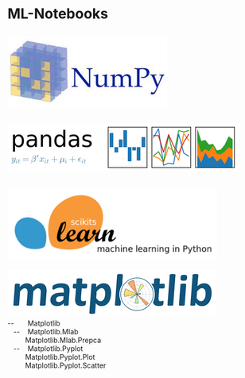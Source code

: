 # ML-Notebooks  
[![Image Alt Text](images/NumPy.png)](numpy)  
-------------------------------------------------------------------------------------------  
[![Image Alt Text](images/Pandas.png)](pandas)  
-------------------------------------------------------------------------------------------  
[![Image Alt Text](images/scikit-learn.png)](scikit-learn)  
-------------------------------------------------------------------------------------------  
[![Image Alt Text](images/Matplotlib.png)](matplotlib)  
--&nbsp;&nbsp;&nbsp;&nbsp;&nbsp;&nbsp;&nbsp;Matplotlib  
&nbsp;&nbsp;&nbsp;--&nbsp;&nbsp;&nbsp;&nbsp;Matplotlib.Mlab  
&nbsp;&nbsp;&nbsp;&nbsp;&nbsp;&nbsp;&nbsp;&nbsp;&nbsp;Matplotlib.Mlab.Prepca  
&nbsp;&nbsp;&nbsp;--&nbsp;&nbsp;&nbsp;&nbsp;Matplotlib.Pyplot  
&nbsp;&nbsp;&nbsp;&nbsp;&nbsp;&nbsp;&nbsp;&nbsp; Matplotlib.Pyplot.Plot  
&nbsp;&nbsp;&nbsp;&nbsp;&nbsp;&nbsp;&nbsp;&nbsp; Matplotlib.Pyplot.Scatter  
